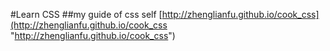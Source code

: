 #Learn CSS
##my guide of css self
[http://zhenglianfu.github.io/cook_css](http://zhenglianfu.github.io/cook_css "http://zhenglianfu.github.io/cook_css")